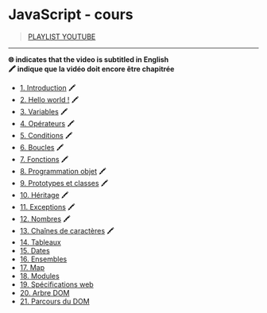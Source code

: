 # JavaScript - cours

> [PLAYLIST YOUTUBE](https://www.youtube.com/playlist?list=PLrSOXFDHBtfGxf_PtXLu_OrjFKt4_dqB_)

---

**🌐 indicates that the video is subtitled in English**<br>
**🖍 indique que la vidéo doit encore être chapitrée**

+ [1. Introduction](https://www.youtube.com/watch?v=02Xs2ySaXcs) 🖍
+ [2. Hello world !](https://www.youtube.com/watch?v=PsosD3WyFfI) 🖍
+ [3. Variables](https://www.youtube.com/watch?v=r_ylc4StEeo) 🖍
+ [4. Opérateurs](https://www.youtube.com/watch?v=lThLyuv2_JM) 🖍
+ [5. Conditions](https://www.youtube.com/watch?v=C3z7Ijv_gho) 🖍
+ [6. Boucles](https://www.youtube.com/watch?v=mYXaFHKXku0) 🖍
+ [7. Fonctions](https://www.youtube.com/watch?v=RUT2fr28YYg) 🖍
+ [8. Programmation objet](https://www.youtube.com/watch?v=cnnhogixcI0) 🖍
+ [9. Prototypes et classes](https://www.youtube.com/watch?v=_Ilj_unoqvA) 🖍
+ [10. Héritage](https://www.youtube.com/watch?v=2BoeW9J-Hso) 🖍
+ [11. Exceptions](https://www.youtube.com/watch?v=oAbmzi_2AWo) 🖍
+ [12. Nombres](https://www.youtube.com/watch?v=t2nPQyJkQlI) 🖍
+ [13. Chaînes de caractères](https://www.youtube.com/watch?v=x87WIDfPtG8) 🖍
+ [14. Tableaux](https://www.youtube.com/watch?v=8JosoQnWbag)
+ [15. Dates](https://www.youtube.com/watch?v=hibxWv9vrvc)
+ [16. Ensembles](https://www.youtube.com/watch?v=0OO_JbiKQHA)
+ [17. Map](https://www.youtube.com/watch?v=UgyCb9_ytho)
+ [18. Modules](https://www.youtube.com/watch?v=uT80wq0TA98)
+ [19. Spécifications web](https://www.youtube.com/watch?v=GPuUHdFrREI)
+ [20. Arbre DOM](https://www.youtube.com/watch?v=2EUbeU5zHXg)
+ [21. Parcours du DOM](https://www.youtube.com/watch?v=u0-om2nmilQ)
